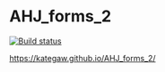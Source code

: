 # AHJ_forms_2
 
[![Build status](https://ci.appveyor.com/api/projects/status/w8ugivrgj3aoq9eo?svg=true)](https://ci.appveyor.com/project/KateGaw/ahj-forms-2-o5fql)

https://kategaw.github.io/AHJ_forms_2/
